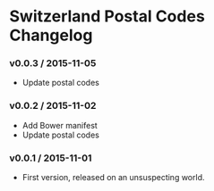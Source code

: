 Switzerland Postal Codes Changelog
==================================

### v0.0.3 / 2015-11-05

 - Update postal codes

### v0.0.2 / 2015-11-02

 - Add Bower manifest
 - Update postal codes

### v0.0.1 / 2015-11-01

 - First version, released on an unsuspecting world.
